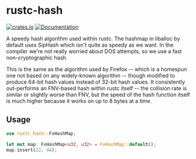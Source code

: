# rustc-hash

[![crates.io](https://img.shields.io/crates/v/rustc-hash.svg)](https://crates.io/crates/rustc-hash)
[![Documentation](https://docs.rs/rustc-hash/badge.svg)](https://docs.rs/rustc-hash)

A speedy hash algorithm used within rustc. The hashmap in liballoc by
default uses SipHash which isn't quite as speedy as we want. In the
compiler we're not really worried about DOS attempts, so we use a fast
non-cryptographic hash.

This is the same as the algorithm used by Firefox -- which is a
homespun one not based on any widely-known algorithm -- though
modified to produce 64-bit hash values instead of 32-bit hash
values. It consistently out-performs an FNV-based hash within rustc
itself -- the collision rate is similar or slightly worse than FNV,
but the speed of the hash function itself is much higher because it
works on up to 8 bytes at a time.

## Usage

```rust
use rustc_hash::FxHashMap;

let mut map: FxHashMap<u32, u32> = FxHashMap::default();
map.insert(22, 44);
```
